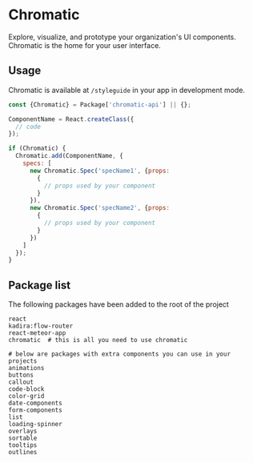 # Chromatic
Explore, visualize, and prototype your organization's UI components. 
Chromatic is the home for your user interface.

## Usage
Chromatic is available at `/styleguide` in your app in development mode.

``` js
const {Chromatic} = Package['chromatic-api'] || {};

ComponentName = React.createClass({
  // code
});

if (Chromatic) {
  Chromatic.add(ComponentName, {
    specs: [
      new Chromatic.Spec('specName1', {props:
        {
          // props used by your component
        }
      }),
      new Chromatic.Spec('specName2', {props:
        {
          // props used by your component
        }
      })
    ]
  });
}
```

## Package list
The following packages have been added to the root of the project
```
react
kadira:flow-router
react-meteor-app
chromatic  # this is all you need to use chromatic

# below are packages with extra components you can use in your projects
animations
buttons
callout
code-block
color-grid
date-components
form-components
list
loading-spinner
overlays
sortable
tooltips
outlines
```
